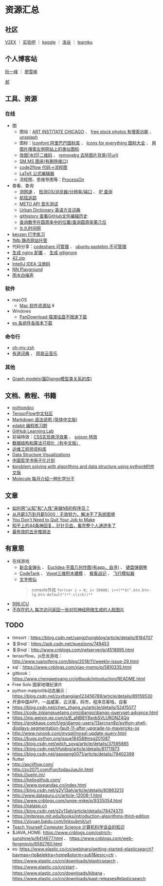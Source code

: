 # 资源汇总

## 社区

[V2EX](https://www.v2ex.com) ｜ [实验吧](http://www.shiyanbar.com/ctf/) ｜ [kaggle](https://www.kaggle.com) ｜ [洛谷](https://www.luogu.com.cn/) ｜ [learnku](https://learnku.com)

## 个人博客站

[阮一峰](http://www.ruanyifeng.com/home.html) ｜ [廖雪峰](https://www.liaoxuefeng.com/)

[郝](http://118.190.215.104:84/)

## 工具、资源

### 在线

- 图
  - 图站：[ART INSTITATE CHICAGO](https://www.artic.edu/collection?is_public_domain=1) 、 [free stock photos 有搜索功能](https://www.pexels.com) 、 [unsplash](https://unsplash.com)
  - 图标：[Iconfont 阿里巴巴图标库](https://www.iconfont.cn) 、 [Icons for everything 图标大全](https://thenounproject.com/) 、 [用图片搜索左侧网站上的类似图标](http://compute.vision/nouns/index.html)
  - [改图|水印|二维码](https://www.gaitubao.com) 、 [removebg 去除图片背景(可url)](https://www.remove.bg)
  - [SM.MS 图床(有删除接口)](https://sm.ms/)
  - [code2flow 代码->流程图](https://code2flow.com/)
  - [LaTeX 公式编辑器](http://www.codecogs.com/latex/eqneditor.php)
  - 流程图、思维导图等：[ProcessOn](https://www.processon.com/)
-  查看、查询
   - [测网速](http://www.speedtest.net) 、 [检测OS/浏览器/分辨率/端口](http://www.gensee.com/test.html) 、 [IP 查询](http://tool.chinaz.com/dns)
   - [航班追踪](http://flightadsb.variflight.com)
   - [METO API 音乐测试](https://api.i-meto.com/music.page)
   - [Urban Dictionary 英语方言词典](https://www.urbandictionary.com/)
   - [githistory 查看GitHub文件编辑历史](https://github.com/pomber/git-history)
   - [查询数字在圆周率中的位置/查询圆周率第几位](https://www.1415926pi.com)
   - [久久时间网](http://bjtime.cn)
- [keyzen 打字练习](https://wwwtyro.github.io/keyzen/)
- [1Mb 静态网站托管](https://1mb.site)
- 代码分享：[codeshare 可管理](https://codeshare.io) 、 [ubuntu pastebin 不可管理](https://paste.ubuntu.com)
- [生成 nginx 配置](https://nginxconfig.io/) 、 [生成 gitignore](https://gitignore.io/)
- [42.zip](https://unforgettable.dk/)
- [IntelliJ IDEA 注册码](http://idea.lanyus.com)
- [NN Playground](http://playground.tensorflow.org)
- [雨水白噪声](https://rainymood.com/)

### 软件

- macOS
  - [Mac 软件资源站](http://mac.orsoon.com/) ¥
- Windows
  - [PanDownload 摆渡往盘不限速下载](http://pandownload.com/)
- [es 各组件各版本下载](https://www.elastic.co/cn/downloads/past-releases)

### 命令行

- [oh-my-zsh](https://github.com/robbyrussell/oh-my-zsh)
- [有道词典](https://github.com/felixonmars/ydcv) 、 [网易云音乐](https://github.com/darknessomi/musicbox)

### 其他

- [Graph models(画Django模型类关系的库)](https://django-extensions.readthedocs.io/en/latest/graph_models.html)

## 文档、教程、书籍

- [pythondoc](http://www.pythondoc.com)
- [TensorFlow中文社区](http://www.tensorfly.cn/)
- [Markdown 语法说明 (简体中文版)](https://www.appinn.com/markdown/#list)
- [edabit 编程练习题](https://edabit.com/challenges)
- [GitHub Learning Lab](https://lab.github.com/courses)
- 前端特效：[CSS实现悬浮效果](https://mp.weixin.qq.com/s?__biz=MjM5NTY1MjY0MQ==&mid=2650742344&idx=3&sn=fdafa8bec7ab21dfbacb29ea2d605da5&chksm=befe8b0689890210df8483d008a5a354f988247d68f5c023df5865d985437119a88092ab7535&mpshare=1&scene=1&srcid=08174UHCvIUBYXARiory21k9#rd) 、 [sojson 特效](https://www.sojson.com/blog/127.html)
- [数据结构和算法可视化（有中文版）](https://visualgo.net/zh)
- [运维工程师资料库](http://www.opsschool.org/)
- [Data Structure Visualizations](https://www.cs.usfca.edu/~galles/visualization/Algorithms.html)
- [中国哲学书电子化计划](https://ctext.org/zhs)
- [《problem solving with algorithms and data structure using python》的中文版](https://github.com/facert/python-data-structure-cn)
- [Molecule 每月介绍一种化学分子](http://www.chm.bris.ac.uk/motm/motm.htm)

## 文章

- [如何用“认知”和“人性”来做NB的程序员？](http://news.51cto.com/art/201901/590742.htm)
- [从月薪3万到月薪5000：无效努力，解决不了系统困境](https://blog.csdn.net/ityouknow/article/details/88097038)
- [You Don't Need to Quit Your Job to Make](https://blog.stephsmith.io/you-dont-need-to-quit-your-job-to-make/)
- [知乎上的44条神回复，针针见血，看完整个人通透多了](https://mp.weixin.qq.com/s?__biz=MzA4MzQzMTg3Mw==&mid=2686285856&idx=7&sn=fe5bbe7e87d8613260aeaa30f9a25c89&chksm=ba1f408e8d68c998a081c75cd74a40d46cf45eaef843ae9ba90bdacc3dd578fc7cb7fbcd2811&scene=0#rd)
- [最有效的五步推销法](http://www.ruanyifeng.com/blog/2018/11/most-effective-sales-promotion.html)

## 有意思

- 在线游戏
  - [新合金弹头](http://www.4399.com/flash/1809.htm#search3) 、 [Euclidea 平面几何作图(有app，自寻)](https://www.euclidea.xyz/en/game/packs/) 、 [键盘弹钢琴](http://www.autopiano.cn/)
  - [CodeTank](http://codetank.alloyteam.com/) 、 [Voxel三维积木建模](https://www.makerbean.com/voxelbuilder#C/2646532a9d8fe9c46af4a261e76f51:A/) 、 [极客战记](https://codecombat.163.com) 、 [飞行模拟器](https://www.geo-fs.com/int/cn/index.php)
  - [文字修仙](https://louisalflame.github.io/CFantasyClick/index.html)
    > console外挂 `for(var i = 0; i< 50000; i++)**$(".btn.btn-lg.btn-default")**.click()**`
- [996.ICU](http://996.icu)
- [不存在的人 每次访问返回一张对抗神经网络生成的人脸图片](https://thispersondoesnotexist.com)

## TODO

- timsort：https://blog.csdn.net/yangzhongblog/article/details/8184707
- 复杂sql：https://ask.csdn.net/questions/749453
- 复杂sql：http://www.cnblogs.com/netserver/p/4518995.html
- tensorflow。js恐龙游戏：http://www.ruanyifeng.com/blog/2018/11/weekly-issue-29.html
- sql：https://www.cnblogs.com/xiao-momo/p/5810335.html
- gitbook：https://www.chengweiyang.cn/gitbook/introduction/README.html
- Free Solo 国家地理纪录片
- python matplotlib动态展示：https://blog.csdn.net/zyxhangiian123456789/article/details/89159530
- 开源中国APP，一品威客，云沃客，码市，程序员客栈，自客
- https://blog.csdn.net/chen_zhang_yu/article/details/52415077
- https://code.ziqiangxuetang.com/django/django-queryset-advance.html
- https://mp.weixin.qq.com/s/B_aNB8Y8snbSVLURONZ4Qg
- https://grokbase.com/t/gg/django-users/13arcnxn8z/python-shell-displays-segmentation-fault-11-after-upgrade-to-mavericks-os
- http://www.runoob.com/mysql/mysql-update-query.html
- https://bugs.python.org/issue18458#msg201087
- https://blog.csdn.net/witch_soya/article/details/37595885
- https://blog.csdn.net/hfutdog/article/details/81711973
- https://blog.csdn.net/gaopeng0071/article/details/79402399
- flutter
- http://asciiflow.com/
- http://zy2071.com/Fun/todayJueJin.html
- https://juejin.im/
- https://hellogithub.com/
- https://www.pypandas.cn/index.html
- https://blog.csdn.net/g2V13ah/article/details/80863213
- http://www.dataguru.cn/article-12008-1.html
- https://www.cnblogs.com/junge-mike/p/9335054.html
- https://natapp.cn
- https://blog.csdn.net/g2v13ah/article/details/78474370
- https://mitpress.mit.edu/books/introduction-algorithms-third-edition
- https://ziyuan.baidu.com/linksubmit/url
- [Teach Yourself Computer Science 计算机科学该会的知识](https://teachyourselfcs.com/)
- $JAVA_HOME: https://www.cnblogs.com/ostrich-sunshine/p/8414677.html 、 https://www.cnblogs.com/web-fengmin/p/6582760.html
- es: https://www.elastic.co/cn/webinars/getting-started-elasticsearch?baymax=rtp&elektra=home&storm=sub1&iesrc=ctr 、 https://www.elastic.co/cn/downloads/elasticsearch 、 https://www.elastic.co/cn/start 、 https://www.elastic.co/cn/downloads/kibana 、 https://www.elastic.co/cn/downloads/past-releases#elasticsearch
